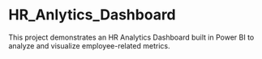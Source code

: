# HR_Anlytics_Dashboard
This project demonstrates an HR Analytics Dashboard built in Power BI to analyze and visualize employee-related metrics.

